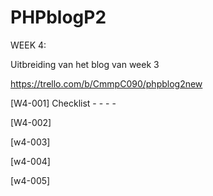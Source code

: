 # PHPblogP2

WEEK 4:

Uitbreiding van het blog van week 3

https://trello.com/b/CmmpC090/phpblog2new

[W4-001] Checklist  -
                    -
                    -
                    -

[W4-002] 

[w4-003]

[w4-004]

[w4-005] 
